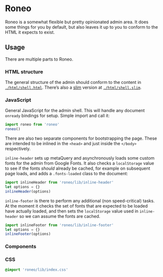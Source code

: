 # Roneo

Roneo is a somewhat flexible but pretty opinionated admin area. It does some things for you by default, but also leaves it up to you to conform to the HTML it expects to exist.

## Usage

There are multiple parts to Roneo.

### HTML structure

The general structure of the admin should conform to the content in [`./html/shell.html`](). There’s also a [slim](http://slim-lang.com) version at [`./html/shell.slim`]().

### JavaScript

General JavaScript for the admin shell. This will handle any document `onready` bindings for setup. Simple import and call it:

```js
import roneo from 'roneo'
roneo()
```

There are also two separate components for bootstrapping the page. These are intended to be inlined in the `<head>` and just inside the `</body>` respectively.

`inline-header` sets up metaQuery and asynchronously loads some custom fonts for the admin from Google Fonts. It also checks a `localStorage` value to see if the fonts _should_ already be cached, for example on subsequent page loads, and adds a `.fonts-loaded` class to the document:

```js
import inlineHeader from 'roneo/lib/inline-header'
let options = {}
inlineHeader(options)
```

`inline-footer` is there to perform any additional (non speed-critical) tasks. At the moment it checks the set of fonts that are expected to be loaded have actually loaded, and then sets the `localStorage` value used in `inline-header` so we can assume the fonts are cached.

```js
import inlineFooter from 'roneo/lib/inline-footer'
let options = {}
inlineFooter(options)
```

### Components




### CSS

```css
@import 'roneo/lib/index.css'
```
